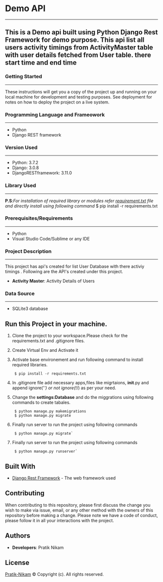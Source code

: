 # Demo API
---
This is a Demo api built using Python Django Rest Framework for demo purpose. This api list all users activity timings from ActivityMaster table with user details fetched from User table.
there start time and end time
---

### Getting Started
---
These instructions will get you a copy of the project up and running on your local machine for development and testing purposes. See deployment for notes on how to deploy the project on a live system.

### Programming Language and Frameowork
---
* Python
* Django REST framework

### Version Used
---
* Python: 3.7.2
* Django: 3.0.8
* DjangoRESTframework: 3.11.0

### Library Used
---
**P.S**:*For installation of required library or modules refer [requirement.txt](https:demo) file and directly install using following command*
		$ pip install -r requirements.txt

### Prerequisites/Requirements
---
* Python
* Visual Studio Code/Sublime or any IDE

### Project Description
---
This project has api's created for list User Database with there activiy timings .
Following are the API's created under this project.

* **Activity Master**: Activity Details of Users

### Data Source
---
* SQLite3 database

## Run this Project in your machine.

1. Clone the project to your workspace.Please check for the requirements.txt and .gitignore files.
2. Create Virtual Env and Activate it
2. Activate base environement and run following command to install required libraries.

		$ pip install -r requirements.txt

3. In .gitignore file add necessary apps,files like migrtaions, __init__.py and append ignore('*') or not  ignore(!*/) as per your need.
4. Change the **settings:Database** and do the miggrations using following commands to create tabales.

		$ python manage.py makemigrations
		$ python manage.py migrate

5. Finally run server to run the project using following commands

		$ python manage.py migrate`

5. Finally run server to run the project using following commands

		$ python manage.py runserver`


## Built With

* [Django Rest Framework](https://www.django-rest-framework.org) - The web framework used


## Contributing

When contributing to this repository, please first discuss the change you wish to make via issue,
email, or any other method with the owners of this repository before making a change.
Please note we have a code of conduct, please follow it in all your interactions with the project.


## Authors

* **Developers**: Pratik Nikam


## License

[Pratik-Nikam](https://pratikdemoapi.herokuapp.com/) © Copyright (c).
All rights reserved.

